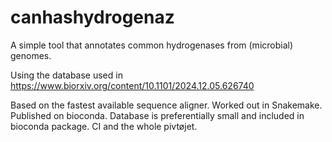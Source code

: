 # canhashydrogenaz
A simple tool that annotates common hydrogenases from (microbial) genomes. 

Using the database used in https://www.biorxiv.org/content/10.1101/2024.12.05.626740

Based on the fastest available sequence aligner. Worked out in Snakemake. Published on bioconda. Database is preferentially small and included in bioconda package. CI and the whole pivtøjet.



